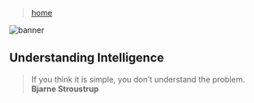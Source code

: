 > [home](/)

![banner](/computing/photos/banner.png)

## Understanding Intelligence

> If you think it is simple, you don’t understand the problem.  
> **Bjarne Stroustrup**

